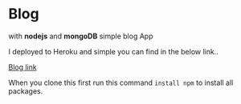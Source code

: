 # Blog


with **nodejs** and  **mongoDB** simple blog App

I deployed to Heroku and simple you can find in the below link..

[Blog link](https://kayseblog.herokuapp.com/blogs)


When you clone this first run this command <code>install npm</code> to install all packages.
